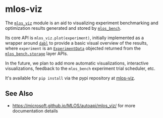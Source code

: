 # mlos-viz

The [`mlos_viz`](./) module is an aid to visualizing experiment benchmarking and optimization results generated and stored by [`mlos_bench`](../mlos_bench/).

Its core API is `mlos_viz.plot(experiment)`, initially implemented as a wrapper around [`dabl`](https://github.com/dabl/dabl) to provide a basic visual overview of the results, where `experiment` is an [`ExperimentData`](../mlos_bench/mlos_bench/storage/base_experiment_data.py) objected returned from the [`mlos_bench.storage`](../mlos_bench/mlos_bench/storage/) layer APIs.

In the future, we plan to add more automatic visualizations, interactive visualizations, feedback to the `mlos_bench` experiment trial scheduler, etc.

It's available for `pip install` via the pypi repository at [mlos-viz](https://pypi.org/project/mlos-viz/).

## See Also

- <https://microsoft.github.io/MLOS/autoapi/mlos_viz/> for more documentation details
